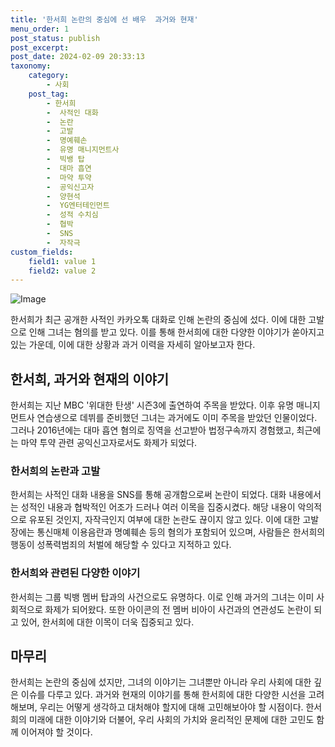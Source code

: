 ```yaml
---
title: '한서희 논란의 중심에 선 배우  과거와 현재'
menu_order: 1
post_status: publish
post_excerpt: 
post_date: 2024-02-09 20:33:13
taxonomy:
    category:
        - 사회
    post_tag:
        - 한서희
        -  사적인 대화
        -  논란
        -  고발
        -  명예훼손
        -  유명 매니지먼트사
        -  빅뱅 탑
        -  대마 흡연
        -  마약 투약
        -  공익신고자
        -  양현석
        -  YG엔터테인먼트
        -  성적 수치심
        -  협박
        -  SNS
        -  자작극
custom_fields:
    field1: value 1
    field2: value 2
---
```


![Image](https://imgnews.pstatic.net/image/015/2024/02/09/0004947008_001_20240209105601042.jpg?type=w647)

한서희가 최근 공개한 사적인 카카오톡 대화로 인해 논란의 중심에 섰다. 이에 대한 고발으로 인해 그녀는 혐의를 받고 있다. 이를 통해 한서희에 대한 다양한 이야기가 쏟아지고 있는 가운데, 이에 대한 상황과 과거 이력을 자세히 알아보고자 한다.
## 한서희, 과거와 현재의 이야기
한서희는 지난 MBC '위대한 탄생' 시즌3에 출연하여 주목을 받았다. 이후 유명 매니지먼트사 연습생으로 데뷔를 준비했던 그녀는 과거에도 이미 주목을 받았던 인물이었다. 그러나 2016년에는 대마 흡연 혐의로 징역을 선고받아 법정구속까지 경험했고, 최근에는 마약 투약 관련 공익신고자로서도 화제가 되었다.
### 한서희의 논란과 고발
한서희는 사적인 대화 내용을 SNS를 통해 공개함으로써 논란이 되었다. 대화 내용에서는 성적인 내용과 협박적인 어조가 드러나 여러 이목을 집중시켰다. 해당 내용이 악의적으로 유포된 것인지, 자작극인지 여부에 대한 논란도 끊이지 않고 있다. 이에 대한 고발장에는 통신매체 이용음란과 명예훼손 등의 혐의가 포함되어 있으며, 사람들은 한서희의 행동이 성폭력범죄의 처벌에 해당할 수 있다고 지적하고 있다.
### 한서희와 관련된 다양한 이야기
한서희는 그룹 빅뱅 멤버 탑과의 사건으로도 유명하다. 이로 인해 과거의 그녀는 이미 사회적으로 화제가 되어왔다. 또한 아이콘의 전 멤버 비아이 사건과의 연관성도 논란이 되고 있어, 한서희에 대한 이목이 더욱 집중되고 있다.
## 마무리
한서희는 논란의 중심에 섰지만, 그녀의 이야기는 그녀뿐만 아니라 우리 사회에 대한 깊은 이슈를 다루고 있다. 과거와 현재의 이야기를 통해 한서희에 대한 다양한 시선을 고려해보며, 우리는 어떻게 생각하고 대처해야 할지에 대해 고민해보아야 할 시점이다. 한서희의 미래에 대한 이야기와 더불어, 우리 사회의 가치와 윤리적인 문제에 대한 고민도 함께 이어져야 할 것이다.
